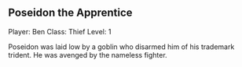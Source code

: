 
## Poseidon the Apprentice

Player: Ben
Class: Thief
Level: 1

Poseidon was laid low by a goblin who disarmed him of his trademark
trident.  He was avenged by the nameless fighter.
